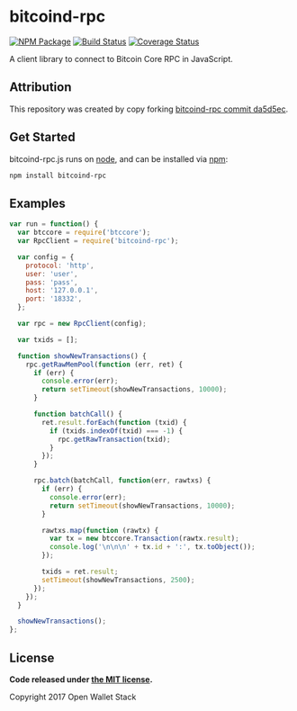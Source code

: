 bitcoind-rpc
======

[![NPM Package](https://img.shields.io/npm/v/bitcoind-rpc.svg?style=flat-square)](https://www.npmjs.org/package/bitcoind-rpc)
[![Build Status](https://img.shields.io/travis/owstack/bitcoind-rpc.svg?branch=master&style=flat-square)](https://travis-ci.org/owstack/bitcoind-rpc)
[![Coverage Status](https://img.shields.io/coveralls/owstack/bitcoind-rpc.svg?style=flat-square)](https://coveralls.io/r/owstack/bitcoind-rpc?branch=master)

A client library to connect to Bitcoin Core RPC in JavaScript.

## Attribution

This repository was created by copy forking [bitcoind-rpc commit da5d5ec](https://github.com/bitpay/bitcoind-rpc/commit/da5d5ec2723bf86583218f5f63158286a38ac2a2).

## Get Started

bitcoind-rpc.js runs on [node](http://nodejs.org/), and can be installed via [npm](https://npmjs.org/):

```bash
npm install bitcoind-rpc
```

## Examples

```javascript
var run = function() {
  var btccore = require('btccore');
  var RpcClient = require('bitcoind-rpc');

  var config = {
    protocol: 'http',
    user: 'user',
    pass: 'pass',
    host: '127.0.0.1',
    port: '18332',
  };

  var rpc = new RpcClient(config);

  var txids = [];

  function showNewTransactions() {
    rpc.getRawMemPool(function (err, ret) {
      if (err) {
        console.error(err);
        return setTimeout(showNewTransactions, 10000);
      }

      function batchCall() {
        ret.result.forEach(function (txid) {
          if (txids.indexOf(txid) === -1) {
            rpc.getRawTransaction(txid);
          }
        });
      }

      rpc.batch(batchCall, function(err, rawtxs) {
        if (err) {
          console.error(err);
          return setTimeout(showNewTransactions, 10000);
        }

        rawtxs.map(function (rawtx) {
          var tx = new btccore.Transaction(rawtx.result);
          console.log('\n\n\n' + tx.id + ':', tx.toObject());
        });

        txids = ret.result;
        setTimeout(showNewTransactions, 2500);
      });
    });
  }

  showNewTransactions();
};
```

## License

**Code released under [the MIT license](https://github.com/owstack/bitcoind-rpc/blob/master/LICENSE).**

Copyright 2017 Open Wallet Stack
